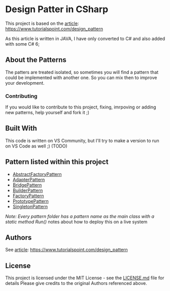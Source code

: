 
# Design Patter in CSharp

This project is based on the [article](https://www.tutorialspoint.com/design_pattern): https://www.tutorialspoint.com/design_pattern

As this article is written in JAVA, I have only converted to C# and also added with some C# 6;

## About the Patterns

The patters are treated isolated, so sometimes you will find a pattern that could be implemented with another one. So you can mix then to improve your development.

### Contributing

If you would like to contribute to this project, fixing, imrpoving or adding new patterns, help yourself and fork it ;)

## Built With

This code is written on VS Community, but I'll try to make a version to run on VS Code as well ;) (TODO)

## Pattern listed within this project

* [AbstractFactoryPattern](https://github.com/cacothi/design-pattern/tree/master/AbstractFactoryPatternAgg)
* [AdapterPattern](https://github.com/cacothi/design-pattern/tree/master/AdapterPatternAgg)
* [BridgePattern](https://github.com/cacothi/design-pattern/tree/master/BridgePatternAgg)
* [BuilderPattern](https://github.com/cacothi/design-pattern/tree/master/BuilderPatternAgg)
* [FactoryPattern](https://github.com/cacothi/design-pattern/tree/master/FactoryPatternAgg)
* [PrototypePattern](https://github.com/cacothi/design-pattern/tree/master/PrototypePatternAgg)
* [SingletonPattern](https://github.com/cacothi/design-pattern/tree/master/SingletonPatternAgg)

*Note: Every pattern folder has a pattern name as the main class with a static method Run()*
 notes about how to deploy this on a live system


## Authors

See [article](https://www.tutorialspoint.com/design_pattern): https://www.tutorialspoint.com/design_pattern

## License

This project is licensed under the MIT License - see the [LICENSE.md](LICENSE.md) file for details
Please give credits to the original Authors referenced above.
